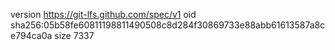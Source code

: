 version https://git-lfs.github.com/spec/v1
oid sha256:05b58fe60811198811490508c8d284f30869733e88abb61613587a8ce794ca0a
size 7337
